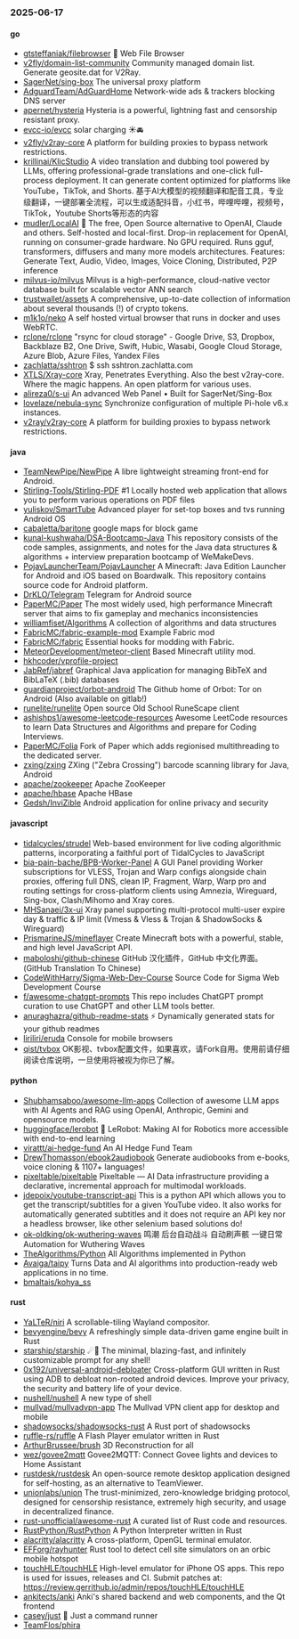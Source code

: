 ### 2025-06-17

#### go
* [gtsteffaniak/filebrowser](https://github.com/gtsteffaniak/filebrowser) 📂 Web File Browser
* [v2fly/domain-list-community](https://github.com/v2fly/domain-list-community) Community managed domain list. Generate geosite.dat for V2Ray.
* [SagerNet/sing-box](https://github.com/SagerNet/sing-box) The universal proxy platform
* [AdguardTeam/AdGuardHome](https://github.com/AdguardTeam/AdGuardHome) Network-wide ads & trackers blocking DNS server
* [apernet/hysteria](https://github.com/apernet/hysteria) Hysteria is a powerful, lightning fast and censorship resistant proxy.
* [evcc-io/evcc](https://github.com/evcc-io/evcc) solar charging ☀️🚘
* [v2fly/v2ray-core](https://github.com/v2fly/v2ray-core) A platform for building proxies to bypass network restrictions.
* [krillinai/KlicStudio](https://github.com/krillinai/KlicStudio) A video translation and dubbing tool powered by LLMs, offering professional-grade translations and one-click full-process deployment. It can generate content optimized for platforms like YouTube，TikTok, and Shorts. 基于AI大模型的视频翻译和配音工具，专业级翻译，一键部署全流程，可以生成适配抖音，小红书，哔哩哔哩，视频号，TikTok，Youtube Shorts等形态的内容
* [mudler/LocalAI](https://github.com/mudler/LocalAI) 🤖 The free, Open Source alternative to OpenAI, Claude and others. Self-hosted and local-first. Drop-in replacement for OpenAI, running on consumer-grade hardware. No GPU required. Runs gguf, transformers, diffusers and many more models architectures. Features: Generate Text, Audio, Video, Images, Voice Cloning, Distributed, P2P inference
* [milvus-io/milvus](https://github.com/milvus-io/milvus) Milvus is a high-performance, cloud-native vector database built for scalable vector ANN search
* [trustwallet/assets](https://github.com/trustwallet/assets) A comprehensive, up-to-date collection of information about several thousands (!) of crypto tokens.
* [m1k1o/neko](https://github.com/m1k1o/neko) A self hosted virtual browser that runs in docker and uses WebRTC.
* [rclone/rclone](https://github.com/rclone/rclone) "rsync for cloud storage" - Google Drive, S3, Dropbox, Backblaze B2, One Drive, Swift, Hubic, Wasabi, Google Cloud Storage, Azure Blob, Azure Files, Yandex Files
* [zachlatta/sshtron](https://github.com/zachlatta/sshtron) $ ssh sshtron.zachlatta.com
* [XTLS/Xray-core](https://github.com/XTLS/Xray-core) Xray, Penetrates Everything. Also the best v2ray-core. Where the magic happens. An open platform for various uses.
* [alireza0/s-ui](https://github.com/alireza0/s-ui) An advanced Web Panel • Built for SagerNet/Sing-Box
* [lovelaze/nebula-sync](https://github.com/lovelaze/nebula-sync) Synchronize configuration of multiple Pi-hole v6.x instances.
* [v2ray/v2ray-core](https://github.com/v2ray/v2ray-core) A platform for building proxies to bypass network restrictions.

#### java
* [TeamNewPipe/NewPipe](https://github.com/TeamNewPipe/NewPipe) A libre lightweight streaming front-end for Android.
* [Stirling-Tools/Stirling-PDF](https://github.com/Stirling-Tools/Stirling-PDF) #1 Locally hosted web application that allows you to perform various operations on PDF files
* [yuliskov/SmartTube](https://github.com/yuliskov/SmartTube) Advanced player for set-top boxes and tvs running Android OS
* [cabaletta/baritone](https://github.com/cabaletta/baritone) google maps for block game
* [kunal-kushwaha/DSA-Bootcamp-Java](https://github.com/kunal-kushwaha/DSA-Bootcamp-Java) This repository consists of the code samples, assignments, and notes for the Java data structures & algorithms + interview preparation bootcamp of WeMakeDevs.
* [PojavLauncherTeam/PojavLauncher](https://github.com/PojavLauncherTeam/PojavLauncher) A Minecraft: Java Edition Launcher for Android and iOS based on Boardwalk. This repository contains source code for Android platform.
* [DrKLO/Telegram](https://github.com/DrKLO/Telegram) Telegram for Android source
* [PaperMC/Paper](https://github.com/PaperMC/Paper) The most widely used, high performance Minecraft server that aims to fix gameplay and mechanics inconsistencies
* [williamfiset/Algorithms](https://github.com/williamfiset/Algorithms) A collection of algorithms and data structures
* [FabricMC/fabric-example-mod](https://github.com/FabricMC/fabric-example-mod) Example Fabric mod
* [FabricMC/fabric](https://github.com/FabricMC/fabric) Essential hooks for modding with Fabric.
* [MeteorDevelopment/meteor-client](https://github.com/MeteorDevelopment/meteor-client) Based Minecraft utility mod.
* [hkhcoder/vprofile-project](https://github.com/hkhcoder/vprofile-project)
* [JabRef/jabref](https://github.com/JabRef/jabref) Graphical Java application for managing BibTeX and BibLaTeX (.bib) databases
* [guardianproject/orbot-android](https://github.com/guardianproject/orbot-android) The Github home of Orbot: Tor on Android (Also available on gitlab!)
* [runelite/runelite](https://github.com/runelite/runelite) Open source Old School RuneScape client
* [ashishps1/awesome-leetcode-resources](https://github.com/ashishps1/awesome-leetcode-resources) Awesome LeetCode resources to learn Data Structures and Algorithms and prepare for Coding Interviews.
* [PaperMC/Folia](https://github.com/PaperMC/Folia) Fork of Paper which adds regionised multithreading to the dedicated server.
* [zxing/zxing](https://github.com/zxing/zxing) ZXing ("Zebra Crossing") barcode scanning library for Java, Android
* [apache/zookeeper](https://github.com/apache/zookeeper) Apache ZooKeeper
* [apache/hbase](https://github.com/apache/hbase) Apache HBase
* [Gedsh/InviZible](https://github.com/Gedsh/InviZible) Android application for online privacy and security

#### javascript
* [tidalcycles/strudel](https://github.com/tidalcycles/strudel) Web-based environment for live coding algorithmic patterns, incorporating a faithful port of TidalCycles to JavaScript
* [bia-pain-bache/BPB-Worker-Panel](https://github.com/bia-pain-bache/BPB-Worker-Panel) A GUI Panel providing Worker subscriptions for VLESS, Trojan and Warp configs alongside chain proxies, offering full DNS, clean IP, Fragment, Warp, Warp pro and routing settings for cross-platform clients using Amnezia, Wireguard, Sing-box, Clash/Mihomo and Xray cores.
* [MHSanaei/3x-ui](https://github.com/MHSanaei/3x-ui) Xray panel supporting multi-protocol multi-user expire day & traffic & IP limit (Vmess & Vless & Trojan & ShadowSocks & Wireguard)
* [PrismarineJS/mineflayer](https://github.com/PrismarineJS/mineflayer) Create Minecraft bots with a powerful, stable, and high level JavaScript API.
* [maboloshi/github-chinese](https://github.com/maboloshi/github-chinese) GitHub 汉化插件，GitHub 中文化界面。 (GitHub Translation To Chinese)
* [CodeWithHarry/Sigma-Web-Dev-Course](https://github.com/CodeWithHarry/Sigma-Web-Dev-Course) Source Code for Sigma Web Development Course
* [f/awesome-chatgpt-prompts](https://github.com/f/awesome-chatgpt-prompts) This repo includes ChatGPT prompt curation to use ChatGPT and other LLM tools better.
* [anuraghazra/github-readme-stats](https://github.com/anuraghazra/github-readme-stats) ⚡ Dynamically generated stats for your github readmes
* [liriliri/eruda](https://github.com/liriliri/eruda) Console for mobile browsers
* [qist/tvbox](https://github.com/qist/tvbox) OK影视、tvbox配置文件，如果喜欢，请Fork自用。使用前请仔细阅读仓库说明，一旦使用将被视为你已了解。

#### python
* [Shubhamsaboo/awesome-llm-apps](https://github.com/Shubhamsaboo/awesome-llm-apps) Collection of awesome LLM apps with AI Agents and RAG using OpenAI, Anthropic, Gemini and opensource models.
* [huggingface/lerobot](https://github.com/huggingface/lerobot) 🤗 LeRobot: Making AI for Robotics more accessible with end-to-end learning
* [virattt/ai-hedge-fund](https://github.com/virattt/ai-hedge-fund) An AI Hedge Fund Team
* [DrewThomasson/ebook2audiobook](https://github.com/DrewThomasson/ebook2audiobook) Generate audiobooks from e-books, voice cloning & 1107+ languages!
* [pixeltable/pixeltable](https://github.com/pixeltable/pixeltable) Pixeltable — AI Data infrastructure providing a declarative, incremental approach for multimodal workloads.
* [jdepoix/youtube-transcript-api](https://github.com/jdepoix/youtube-transcript-api) This is a python API which allows you to get the transcript/subtitles for a given YouTube video. It also works for automatically generated subtitles and it does not require an API key nor a headless browser, like other selenium based solutions do!
* [ok-oldking/ok-wuthering-waves](https://github.com/ok-oldking/ok-wuthering-waves) 鸣潮 后台自动战斗 自动刷声骸 一键日常 Automation for Wuthering Waves
* [TheAlgorithms/Python](https://github.com/TheAlgorithms/Python) All Algorithms implemented in Python
* [Avaiga/taipy](https://github.com/Avaiga/taipy) Turns Data and AI algorithms into production-ready web applications in no time.
* [bmaltais/kohya_ss](https://github.com/bmaltais/kohya_ss)

#### rust
* [YaLTeR/niri](https://github.com/YaLTeR/niri) A scrollable-tiling Wayland compositor.
* [bevyengine/bevy](https://github.com/bevyengine/bevy) A refreshingly simple data-driven game engine built in Rust
* [starship/starship](https://github.com/starship/starship) ☄🌌️ The minimal, blazing-fast, and infinitely customizable prompt for any shell!
* [0x192/universal-android-debloater](https://github.com/0x192/universal-android-debloater) Cross-platform GUI written in Rust using ADB to debloat non-rooted android devices. Improve your privacy, the security and battery life of your device.
* [nushell/nushell](https://github.com/nushell/nushell) A new type of shell
* [mullvad/mullvadvpn-app](https://github.com/mullvad/mullvadvpn-app) The Mullvad VPN client app for desktop and mobile
* [shadowsocks/shadowsocks-rust](https://github.com/shadowsocks/shadowsocks-rust) A Rust port of shadowsocks
* [ruffle-rs/ruffle](https://github.com/ruffle-rs/ruffle) A Flash Player emulator written in Rust
* [ArthurBrussee/brush](https://github.com/ArthurBrussee/brush) 3D Reconstruction for all
* [wez/govee2mqtt](https://github.com/wez/govee2mqtt) Govee2MQTT: Connect Govee lights and devices to Home Assistant
* [rustdesk/rustdesk](https://github.com/rustdesk/rustdesk) An open-source remote desktop application designed for self-hosting, as an alternative to TeamViewer.
* [unionlabs/union](https://github.com/unionlabs/union) The trust-minimized, zero-knowledge bridging protocol, designed for censorship resistance, extremely high security, and usage in decentralized finance.
* [rust-unofficial/awesome-rust](https://github.com/rust-unofficial/awesome-rust) A curated list of Rust code and resources.
* [RustPython/RustPython](https://github.com/RustPython/RustPython) A Python Interpreter written in Rust
* [alacritty/alacritty](https://github.com/alacritty/alacritty) A cross-platform, OpenGL terminal emulator.
* [EFForg/rayhunter](https://github.com/EFForg/rayhunter) Rust tool to detect cell site simulators on an orbic mobile hotspot
* [touchHLE/touchHLE](https://github.com/touchHLE/touchHLE) High-level emulator for iPhone OS apps. This repo is used for issues, releases and CI. Submit patches at: https://review.gerrithub.io/admin/repos/touchHLE/touchHLE
* [ankitects/anki](https://github.com/ankitects/anki) Anki's shared backend and web components, and the Qt frontend
* [casey/just](https://github.com/casey/just) 🤖 Just a command runner
* [TeamFlos/phira](https://github.com/TeamFlos/phira)
